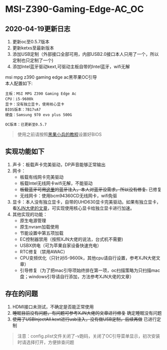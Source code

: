 # MSI-Z390-Gaming-Edge-AC_OC

## 2020-04-19更新日志

1. 更新oc至0.5.7版本
2. 更新ketxs至最新版本
3. 添加USB定制（外部接口全部可用，内部USB2.0接口本人只用了一个，所以定制也只定制了一个)
4. 添加Intel蓝牙驱动kext,可驱动主板自带的Intel蓝牙，wifi无解

msi mpg z390 gaming edge ac黑苹果OC引导  
本人配置如下:

```text
主板：MSI MPG Z390 Gaming Edge Ac
CPU：i5-9600k
显卡：没有独立显卡，使用核心显卡
BIOS版本：7B17vA7
硬盘：Samsung 970 evo plus 500G
```

```text
OC版本：已更新至0.5.7
```

>使用之前请按照[黑果小兵的教程](https://blog.daliansky.net/OpenCore-BootLoader.html)设置好BIOS

## 实现功能如下

1. 声卡：板载声卡完美驱动，DP声音能够正常输出
2. 网卡：
    - 板载有线网卡完美驱动  
    - 板载Intel无线网卡wifi无解，不能驱动
    - ~~板载蓝牙可用[这里](https://github.com/zxystd/IntelBluetoothFirmware/releases)的蓝牙注入，本人对蓝牙没需求，所以没有修复.~~ 已修复
    - 无线网卡：使用bcm94360CD无线网卡，wifi免驱
3. 显卡：本人没有独立显卡，自带的UHD630显卡完美驱动。如果有独立显卡，看[XJN大佬的文章](https://blog.xjn819.com/?p=543)，可实现使用核心显卡给独立显卡进行加速。
4. 其他实现的功能：  
    - 原生电源管理  
    - 原生nvram加载使用
    - 节能设置中第五项加载
    - EC控制器禁用（按照XJN大佬的说法，台式机不需要)
    - USBX供电（可为苹果自家设备快速充电）
    - RTC修复（禁用AWAC）
    - CPU变频优化（只针对i5-9600k，其他cpu请自行设置，参考XJN大佬文章）
    - 引导修复（为了把mac引导项始终排在第一项，oc扫描策略为只扫描mac盘；windows引导请自行添加，方法参考XJN大佬的文章）

## 存在的问题

1. HDMI接口未测试，不确定是否能正常使用
2. ~~睡眠目前没有问题，有问题可参考XJN大佬的文章进行修复~~ 确定睡眠没有问题
3. ~~使用了USBInjectAll.kext进行usb注入，没有做USB定制，后续再做~~ 已进行定制

>注意：config.plist文件关闭了-v跑码，关闭了OC引导菜单显示，初次安装时请选择打开，方便排查问题
